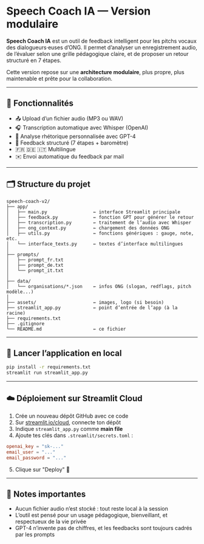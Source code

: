 # Speech Coach IA — Version modulaire

**Speech Coach IA** est un outil de feedback intelligent pour les pitchs vocaux des dialogueurs·euses d’ONG. Il permet d’analyser un enregistrement audio, de l’évaluer selon une grille pédagogique claire, et de proposer un retour structuré en 7 étapes.

Cette version repose sur une **architecture modulaire**, plus propre, plus maintenable et prête pour la collaboration.

---

## 🧠 Fonctionnalités
- 📤 Upload d’un fichier audio (MP3 ou WAV)
- 🎧 Transcription automatique avec Whisper (OpenAI)
- 🧠 Analyse rhétorique personnalisée avec GPT-4
- 📝 Feedback structuré (7 étapes + baromètre)
- 🇫🇷 🇩🇪 🇮🇹 Multilingue
- ✉️ Envoi automatique du feedback par mail

---

## 🗂️ Structure du projet
```
speech-coach-v2/
├── app/
│   ├── main.py                 ← interface Streamlit principale
│   ├── feedback.py             ← fonction GPT pour générer le retour
│   ├── transcription.py        ← traitement de l’audio avec Whisper
│   ├── ong_context.py          ← chargement des données ONG
│   ├── utils.py                ← fonctions génériques : gauge, note, etc.
│   └── interface_texts.py      ← textes d’interface multilingues
│
├── prompts/
│   ├── prompt_fr.txt
│   ├── prompt_de.txt
│   └── prompt_it.txt
│
├── data/
│   └── organisations/*.json    ← infos ONG (slogan, redflags, pitch modèle...)
│
├── assets/                     ← images, logo (si besoin)
├── streamlit_app.py            ← point d’entrée de l’app (à la racine)
├── requirements.txt
├── .gitignore
└── README.md                   ← ce fichier
```

---

## 🚀 Lancer l’application en local
```bash
pip install -r requirements.txt
streamlit run streamlit_app.py
```

---

## ☁️ Déploiement sur Streamlit Cloud
1. Crée un nouveau dépôt GitHub avec ce code
2. Sur [streamlit.io/cloud](https://streamlit.io/cloud), connecte ton dépôt
3. Indique `streamlit_app.py` comme **main file**
4. Ajoute tes clés dans `.streamlit/secrets.toml` :
```toml
openai_key = "sk-..."
email_user = "..."
email_password = "..."
```
5. Clique sur "Deploy" 🎉

---

## 📌 Notes importantes
- Aucun fichier audio n’est stocké : tout reste local à la session
- L’outil est pensé pour un usage pédagogique, bienveillant, et respectueux de la vie privée
- GPT-4 n’invente pas de chiffres, et les feedbacks sont toujours cadrés par les prompts


